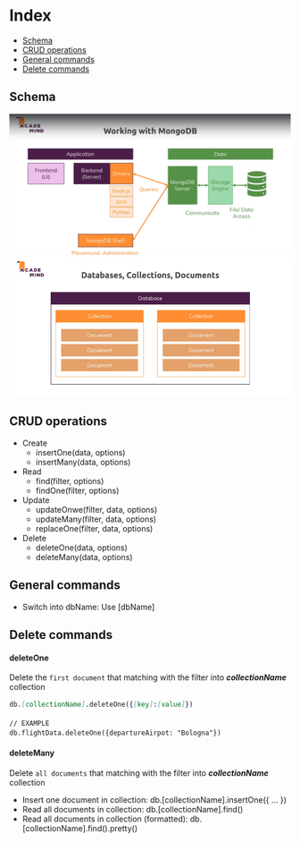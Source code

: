 # Index

- [Schema](#Schema)
- [CRUD operations](#CRUD-operations)
- [General commands](#General-commands)
- [Delete commands](#Delete-commands)

## Schema

![alt text](img/mongodb1.png)
![alt text](img/mongodb2.png)

## CRUD operations

- Create
  - insertOne(data, options)
  - insertMany(data, options)
- Read
  - find(filter, options)
  - findOne(filter, options)
- Update
  - updateOnwe(filter, data, options)
  - updateMany(filter, data, options)
  - replaceOne(filter, data, options)
- Delete
  - deleteOne(data, options)
  - deleteMany(data, options)

## General commands

- Switch into dbName: Use [dbName]

## Delete commands

#### deleteOne

Delete the `first document` that matching with the filter into **_collectionName_** collection

```markdown
db.[collectionName].deleteOne({[key]:[value]})

// EXAMPLE
db.flightData.deleteOne({departureAirpot: "Bologna"})
```

#### deleteMany

Delete `all documents` that matching with the filter into **_collectionName_** collection

- Insert one document in collection: db.[collectionName].insertOne({ ... })
- Read all documents in collection: db.[collectionName].find()
- Read all documents in collection (formatted): db.[collectionName].find().pretty()

```

```
